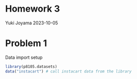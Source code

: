 Homework 3
================
Yuki Joyama
2023-10-05

# Problem 1

Data import setup

``` r
library(p8105.datasets)
data("instacart") # call instacart data from the library
```

